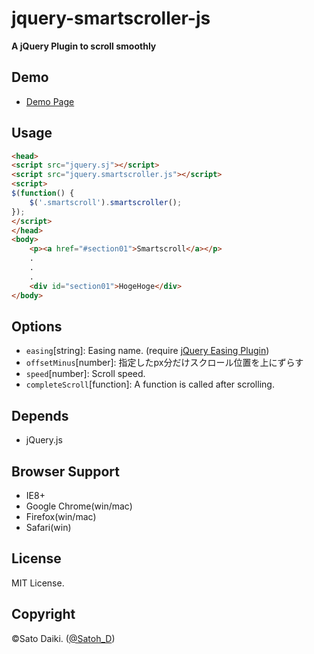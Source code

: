 jquery-smartscroller-js
=======================

__A jQuery Plugin to scroll smoothly__

## Demo

- [Demo Page](https://dl.dropboxusercontent.com/u/21601359/140611_smartscrollerjs/index.html)

## Usage

```html
<head>
<script src="jquery.sj"></script>
<script src="jquery.smartscroller.js"></script>
<script>
$(function() {
	$('.smartscroll').smartscroller();
});
</script>
</head>
<body>
	<p><a href="#section01">Smartscroll</a></p>
	.
	.
	.
	<div id="section01">HogeHoge</div>
</body>
```

## Options

- `easing`[string]: Easing name. (require [jQuery Easing Plugin](http://gsgd.co.uk/sandbox/jquery/easing/))
- `offsetMinus`[number]: 指定したpx分だけスクロール位置を上にずらす
- `speed`[number]: Scroll speed.
- `completeScroll`[function]: A function is called after scrolling.

## Depends

- jQuery.js

## Browser Support

- IE8+
- Google Chrome(win/mac)
- Firefox(win/mac)
- Safari(win)

## License

MIT License.

## Copyright

©Sato Daiki. ([@Satoh_D](https://twitter.com/Satoh_D))
